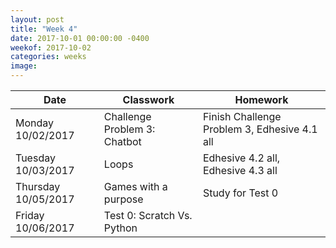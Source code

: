 ```yaml
---
layout: post
title: "Week 4"
date: 2017-10-01 00:00:00 -0400
weekof: 2017-10-02  
categories: weeks
image:
---
```


|Date                        |Classwork|Homework|
|----------------------------|---------|--------|
|Monday 10/02/2017            | Challenge Problem 3: Chatbot | Finish Challenge Problem 3, Edhesive 4.1 all|
|Tuesday 10/03/2017            | Loops  | Edhesive 4.2 all, Edhesive 4.3 all|
|Thursday 10/05/2017         | Games with a purpose | Study for Test 0 |
|Friday 10/06/2017           | Test 0: Scratch Vs. Python |  |
